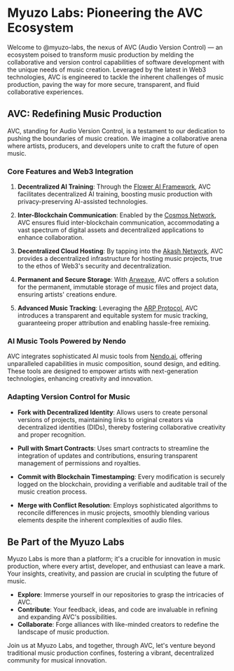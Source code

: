 # Myuzo Labs: Pioneering the AVC Ecosystem

Welcome to @myuzo-labs, the nexus of AVC (Audio Version Control) — an ecosystem poised to transform music production by melding the collaborative and version control capabilities of software development with the unique needs of music creation. Leveraged by the latest in Web3 technologies, AVC is engineered to tackle the inherent challenges of music production, paving the way for more secure, transparent, and fluid collaborative experiences.

## AVC: Redefining Music Production

AVC, standing for Audio Version Control, is a testament to our dedication to pushing the boundaries of music creation. We imagine a collaborative arena where artists, producers, and developers unite to craft the future of open music.

### Core Features and Web3 Integration

1. **Decentralized AI Training**: Through the [Flower AI Framework](https://flower.ai/docs/framework/index.html), AVC facilitates decentralized AI training, boosting music production with privacy-preserving AI-assisted technologies.

2. **Inter-Blockchain Communication**: Enabled by the [Cosmos Network](https://cosmos.network/), AVC ensures fluid inter-blockchain communication, accommodating a vast spectrum of digital assets and decentralized applications to enhance collaboration.

3. **Decentralized Cloud Hosting**: By tapping into the [Akash Network](https://akash.network/), AVC provides a decentralized infrastructure for hosting music projects, true to the ethos of Web3's security and decentralization.

4. **Permanent and Secure Storage**: With [Arweave](https://cookbook.arweave.dev/), AVC offers a solution for the permanent, immutable storage of music files and project data, ensuring artists' creations endure.

5. **Advanced Music Tracking**: Leveraging the [ARP Protocol](https://docs.arpeggi.io/faq/build-on-arpeggi#what-is-the-audio-registry-protocol-arp), AVC introduces a transparent and equitable system for music tracking, guaranteeing proper attribution and enabling hassle-free remixing.

### AI Music Tools Powered by Nendo

AVC integrates sophisticated AI music tools from [Nendo.ai](https://nendo.ai), offering unparalleled capabilities in music composition, sound design, and editing. These tools are designed to empower artists with next-generation technologies, enhancing creativity and innovation.

### Adapting Version Control for Music

- **Fork with Decentralized Identity**: Allows users to create personal versions of projects, maintaining links to original creators via decentralized identities (DIDs), thereby fostering collaborative creativity and proper recognition.

- **Pull with Smart Contracts**: Uses smart contracts to streamline the integration of updates and contributions, ensuring transparent management of permissions and royalties.

- **Commit with Blockchain Timestamping**: Every modification is securely logged on the blockchain, providing a verifiable and auditable trail of the music creation process.

- **Merge with Conflict Resolution**: Employs sophisticated algorithms to reconcile differences in music projects, smoothly blending various elements despite the inherent complexities of audio files.

## Be Part of the Myuzo Labs 

Myuzo Labs is more than a platform; it's a crucible for innovation in music production, where every artist, developer, and enthusiast can leave a mark. Your insights, creativity, and passion are crucial in sculpting the future of music.

- **Explore**: Immerse yourself in our repositories to grasp the intricacies of AVC.
- **Contribute**: Your feedback, ideas, and code are invaluable in refining and expanding AVC's possibilities.
- **Collaborate**: Forge alliances with like-minded creators to redefine the landscape of music production.

Join us at Myuzo Labs, and together, through AVC, let's venture beyond traditional music production confines, fostering a vibrant, decentralized community for musical innovation.
